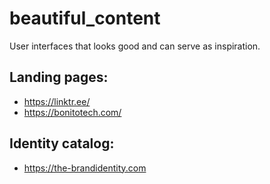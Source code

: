 # beautiful_content
User interfaces that looks good and can serve as inspiration.

## Landing pages:
- https://linktr.ee/
- https://bonitotech.com/

## Identity catalog:
- https://the-brandidentity.com